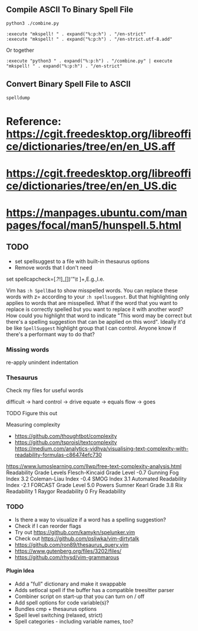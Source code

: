 ## Compile ASCII To Binary Spell File
<!-- Reference: https://stackoverflow.com/a/41583025/3626104 -->
```sh
python3 ./combine.py
```

```vim
:execute "mkspell! " . expand("%:p:h") . "/en-strict"
:execute "mkspell! " . expand("%:p:h") . "/en-strict.utf-8.add"
```

Or together

```vim
:execute "python3 " . expand("%:p:h") . "/combine.py" | execute "mkspell! " . expand("%:p:h") . "/en-strict"
```


## Convert Binary Spell File to ASCII
<!-- Reference: https://vi.stackexchange.com/a/5422/16073 -->
```sh
spelldump
```


# Reference: https://cgit.freedesktop.org/libreoffice/dictionaries/tree/en/en_US.aff
# https://cgit.freedesktop.org/libreoffice/dictionaries/tree/en/en_US.dic
# https://manpages.ubuntu.com/manpages/focal/man5/hunspell.5.html


## TODO
- set spellsuggest to a file with built-in thesaurus options
- Remove words that I don't need

set spellcapcheck=[.?!]\_[\])'"\t ]\+,E.g.,I.e.

Vim has `:h SpellBad` to show misspelled words. You can replace these words with z= according to your `:h spellsuggest`. But that highlighting only applies to words that are misspelled. What if the word that you want to replace is correctly spelled but you want to replace it with another word? How could you highlight that word to indicate "This word may be correct but there's a spelling suggestion that can be applied on this word". Ideally it'd be like `SpellSuggest` highlight group that I can control. Anyone know if there's a performant way to do that?


### Missing words
re-apply
unindent
indentation


### Thesaurus
Check my files for useful words

difficult -> hard
control -> drive
equate -> equals
flow -> goes

TODO Figure this out

Measuring complexity
- https://github.com/thoughtbot/complexity
- https://github.com/tsproisl/textcomplexity
https://medium.com/analytics-vidhya/visualising-text-complexity-with-readability-formulas-c86474efc730

https://www.lumoslearning.com/llwp/free-text-complexity-analysis.html
Readability Grade Levels
Flesch-Kincaid Grade Level	-0.7
Gunning Fog Index	3.2
Coleman-Liau Index	-0.4
SMOG Index	3.1
Automated Readability Index	-2.1
FORCAST Grade Level	5.0
Powers Sumner Kearl Grade	3.8
Rix Readability	1
Raygor Readability	0
Fry Readability


### TODO
- Is there a way to visualize if a word has a spelling suggestion?
- Check if I can reorder flags
- Try out https://github.com/kamykn/spelunker.vim
- Check out https://github.com/psliwka/vim-dirtytalk
- https://github.com/ron89/thesaurus_query.vim
- https://www.gutenberg.org/files/3202/files/
- https://github.com/rhysd/vim-grammarous



#### Plugin Idea
- Add a "full" dictionary and make it swappable
- Adds setlocal spell if the buffer has a compatible treesitter parser
- Combiner script on start-up that you can turn on / off
- Add spell options for code variable(s)?
- Bundles cmp + thesaurus options
- Spell level switching (relaxed, strict)
- Spell categories - including variable names, too?
